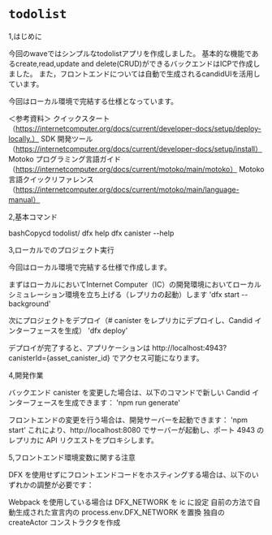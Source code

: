 # `todolist`

1,はじめに

今回のwaveではシンプルなtodolistアプリを作成しました。
基本的な機能であるcreate,read,update and delete(CRUD)ができるバックエンドはICPで作成しました。
また，フロントエンドについては自動で生成されるcandidUIを活用しています。

今回はローカル環境で完結する仕様となっています。

＜参考資料＞
クイックスタート（https://internetcomputer.org/docs/current/developer-docs/setup/deploy-locally.）
SDK 開発ツール（https://internetcomputer.org/docs/current/developer-docs/setup/install）
Motoko プログラミング言語ガイド（https://internetcomputer.org/docs/current/motoko/main/motoko）
Motoko 言語クイックリファレンス（https://internetcomputer.org/docs/current/motoko/main/language-manual）


2,基本コマンド

bashCopycd todolist/
dfx help
dfx canister --help


3,ローカルでのプロジェクト実行

今回はローカル環境で完結する仕様で作成します。

まずはローカルにおいてInternet Computer（IC）の開発環境においてローカルシミュレーション環境を立ち上げる（レプリカの起動）します
'dfx start --background'

次にプロジェクトをデプロイ（# canister をレプリカにデプロイし、Candid インターフェースを生成）
'dfx deploy'

デプロイが完了すると、アプリケーションは http://localhost:4943?canisterId={asset_canister_id} でアクセス可能になります。


4,開発作業

バックエンド canister を変更した場合は、以下のコマンドで新しい Candid インターフェースを生成できます：
'npm run generate'

フロントエンドの変更を行う場合は、開発サーバーを起動できます：
'npm start'
これにより、http://localhost:8080 でサーバーが起動し、ポート 4943 のレプリカに API リクエストをプロキシします。


5,フロントエンド環境変数に関する注意

DFX を使用せずにフロントエンドコードをホスティングする場合は、以下のいずれかの調整が必要です：

Webpack を使用している場合は DFX_NETWORK を ic に設定
自前の方法で自動生成された宣言内の process.env.DFX_NETWORK を置換
独自の createActor コンストラクタを作成
